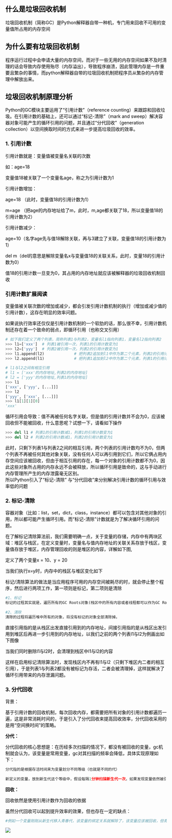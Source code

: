 <h2 id="boKB7"><font style="color:rgb(0, 0, 0);">什么是垃圾回收机制</font></h2>
<font style="color:rgb(0, 0, 0);">垃圾回收机制（简称GC）是Python解释器自带一种机，专门用来回收不可用的变量值所占用的内存空间</font>

<h2 id="uo7pn"><font style="color:rgb(0, 0, 0);">为什么要有垃圾回收机制</font></h2>
<font style="color:rgb(0, 0, 0);">程序运行过程中会申请大量的内存空间，而对于一些无用的内存空间如果不及时清理的话会导致内存使用殆尽（内存溢出），导致程序崩溃，因此管理内存是一件重要且繁杂的事情，而python解释器自带的垃圾回收机制把程序员从繁杂的内存管理中解放出来。 </font>

<h2 id="mZmZl"><font style="color:rgb(0, 0, 0);">垃圾回收机制原理分析</font></h2>
<font style="color:rgb(0, 0, 0);">Python的GC模块主要运用了“引用计数”（reference counting）来跟踪和回收垃圾。在引用计数的基础上，还可以通过“标记-清除”（mark and sweep）解决容器对象可能产生的循环引用的问题，并且通过“分代回收”（generation collection）以空间换取时间的方式来进一步提高垃圾回收的效率。 </font>

<h3 id="b9fpW"><font style="color:rgb(0, 0, 0);">1. 引用计数</font></h3>
<font style="color:rgb(0, 0, 0);">引用计数就是：变量值被变量名关联的次数</font>

<font style="color:rgb(0, 0, 0);">如：age=18</font>

<font style="color:rgb(0, 0, 0);">变量值18被关联了一个变量名age，称之为引用计数为1</font>

<font style="color:rgb(0, 0, 0);"> </font>

<font style="color:rgb(0, 0, 0);">引用计数增加：</font>

<font style="color:rgb(0, 0, 0);">age=18 （此时，变量值18的引用计数为1）</font>

<font style="color:rgb(0, 0, 0);">m=age （把age的内存地址给了m，此时，m,age都关联了18，所以变量值18的引用计数为2）</font>

<font style="color:rgb(0, 0, 0);"> </font>

<font style="color:rgb(0, 0, 0);">引用计数减少：</font>

<font style="color:rgb(0, 0, 0);">age=10（名字age先与值18解除关联，再与3建立了关联，变量值18的引用计数为1）</font>

<font style="color:rgb(0, 0, 0);">del m（del的意思是解除变量名x与变量值18的关联关系，此时，变量18的引用计数为0）</font>

<font style="color:rgb(0, 0, 0);"> </font>

<font style="color:rgb(0, 0, 0);">值18的引用计数一旦变为0，其占用的内存地址就应该被解释器的垃圾回收机制回收</font>

<h3 id="Qt0mK"><font style="color:rgb(0, 0, 0);">引用计数扩展阅读</font></h3>
<font style="color:rgb(0, 0, 0);">变量值被关联次数的增加或减少，都会引发引用计数机制的执行（增加或减少值的引用计数），这存在明显的效率问题。</font>

<font style="color:rgb(0, 0, 0);"> </font>

<font style="color:rgb(0, 0, 0);">如果说执行效率还仅仅是引用计数机制的一个软肋的话，那么很不幸，引用计数机制还存在着一个致命的弱点，即循环引用（也称交叉引用）</font>

```python
# 如下我们定义了两个列表，简称列表1与列表2，变量名l1指向列表1，变量名l2指向列表2
>>> l1=['xxx']  # 列表1被引用一次，列表1的引用计数变为1   
>>> l2=['yyy']  # 列表2被引用一次，列表2的引用计数变为1   
>>> l1.append(l2)             # 把列表2追加到l1中作为第二个元素，列表2的引用计数变为2
>>> l2.append(l1)             # 把列表1追加到l2中作为第二个元素，列表1的引用计数变为2
 
# l1与l2之间有相互引用
# l1 = ['xxx'的内存地址,列表2的内存地址]
# l2 = ['yyy'的内存地址,列表1的内存地址]
>>> l1
['xxx', ['yyy', [...]]]
>>> l2
['yyy', ['xxx', [...]]]
>>> l1[1][1][0]
'xxx'
```

<font style="color:rgb(0, 0, 0);">循环引用会导致：值不再被任何名字关联，但是值的引用计数并不会为0，应该被回收但不能被回收，什么意思呢？试想一下，请看如下操作</font>

```python
>>> del l1 # 列表1的引用计数减1，列表1的引用计数变为1
>>> del l2 # 列表2的引用计数减1，列表2的引用计数变为1

```

<font style="color:rgb(0, 0, 0);">此时，只剩下列表1与列表2之间的相互引用，两个列表的引用计数均不为0，但两个列表不再被任何其他对象关联，没有任何人可以再引用到它们，所以它俩占用内存空间应该被回收，但由于相互引用的存在，每一个对象的引用计数都不为0，因此这些对象所占用的内存永远不会被释放，所以循环引用是致命的，这与手动进行内存管理所产生的内存泄露毫无区别。  
</font><font style="color:rgb(0, 0, 0);">所以Python引入了“标记-清除” 与“分代回收”来分别解决引用计数的循环引用与效率低的问题 </font>

<h3 id="LHrUb"><font style="color:rgb(0, 0, 0);">2. 标记-清除</font></h3>
<font style="color:rgb(0, 0, 0);">容器对象（比如：list，set，dict，class，instance）都可以包含对其他对象的引用，所以都可能产生循环引用。而“标记-清除”计数就是为了解决循环引用的问题。</font>

<font style="color:rgb(0, 0, 0);">在了解标记清除算法前，我们需要明确一点，关于变量的存储，内存中有两块区域：堆区与栈区，在定义变量时，变量名与值内存地址的关联关系存放于栈区，变量值存放于堆区，内存管理回收的则是堆区的内容，详解如下图,</font>

<font style="color:rgb(0, 0, 0);">定义了两个变量x = 10、y = 20 </font>

<font style="color:rgb(0, 0, 0);">当我们执行x=y时，内存中的栈区与堆区变化如下 </font>

<font style="color:rgb(0, 0, 0);">标记/清除算法的做法是当应用程序可用的内存空间被耗尽的时，就会停止整个程序，然后进行两项工作，第一项则是标记，第二项则是清除</font>

```python
#1、标记
标记的过程其实就是，遍历所有的GC Roots对象(栈区中的所有内容或者线程都可以作为GC Roots对象），然后将所有GC Roots的对象可以直接或间接访问到的对象标记为存活的对象，其余的均为非存活对象，应该被清除。
 
#2、清除
清除的过程将遍历堆中所有的对象，将没有标记的对象全部清除掉。
```

<font style="color:rgb(0, 0, 0);">直接引用指的是从栈区出发直接引用到的内存地址，间接引用指的是从栈区出发引用到堆区后再进一步引用到的内存地址，以我们之前的两个列表l1与l2为例画出如下图像 </font>

<font style="color:rgb(0, 0, 0);">当我们同时删除l1与l2时，会清理到栈区中l1与l2的内容 </font>

<font style="color:rgb(0, 0, 0);">这样在启用标记清除算法时，发现栈区内不再有l1与l2（只剩下堆区内二者的相互引用），于是列表1与列表2都没有被标记为存活，二者会被清理掉，这样就解决了循环引用带来的内存泄漏问题。</font>

<h3 id="UXvLv"><font style="color:rgb(0, 0, 0);">3. 分代回收</font></h3>
<font style="color:rgb(0, 0, 0);">背景：</font>

<font style="color:rgb(0, 0, 0);">基于引用计数的回收机制，每次回收内存，都需要把所有对象的引用计数都遍历一遍，这是非常消耗时间的，于是引入了分代回收来提高回收效率，分代回收采用的是用“空间换时间”的策略。</font>

**<font style="color:rgb(0, 0, 0);">分代：</font>**

<font style="color:rgb(0, 0, 0);">分代回收的核心思想是：在历经多次扫描的情况下，都没有被回收的变量，gc机制就会认为，该变量是常用变量，gc对其扫描的频率会降低，具体实现原理如下：</font>

```python
分代指的是根据存活时间来为变量划分不同等级（也就是不同的代）
 
新定义的变量，放到新生代这个等级中，假设每隔1分钟扫描新生代一次，如果发现变量依然被引用，那么该对象的权重（权重本质就是个整数）加一，当变量的权重大于某个设定得值（假设为3），会将它移动到更高一级的青春代，青春代的gc扫描的频率低于新生代（扫描时间间隔更长），假设5分钟扫描青春代一次，这样每次gc需要扫描的变量的总个数就变少了，节省了扫描的总时间，接下来，青春代中的对象，也会以同样的方式被移动到老年代中。也就是等级（代）越高，被垃圾回收机制扫描的频率越低
```

**<font style="color:rgb(0, 0, 0);">回收：</font>**

<font style="color:rgb(0, 0, 0);">回收依然是使用引用计数作为回收的依据 </font>

<font style="color:rgb(0, 0, 0);">虽然分代回收可以起到提升效率的效果，但也存在一定的缺点：</font>

```python
#例如一个变量刚刚从新生代移入青春代，该变量的绑定关系就解除了，该变量应该被回收，但青春代的扫描频率低于新生代，所以该变量的回收就会被延迟。
```

![](https://cdn.nlark.com/yuque/0/2022/png/25700096/1663170442669-3cc85f8b-53f1-42c8-81f5-f2269d5d2bbe.png)

